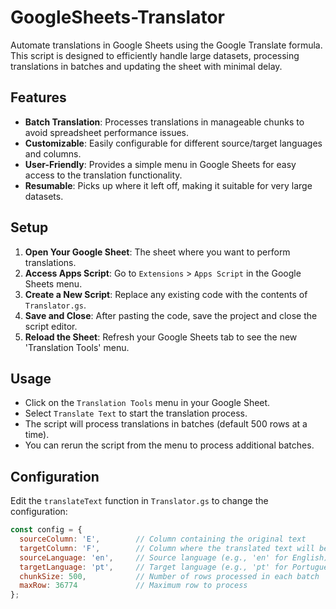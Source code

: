 # GoogleSheets-Translator

Automate translations in Google Sheets using the Google Translate formula. This script is designed to efficiently handle large datasets, processing translations in batches and updating the sheet with minimal delay.

## Features

- **Batch Translation**: Processes translations in manageable chunks to avoid spreadsheet performance issues.
- **Customizable**: Easily configurable for different source/target languages and columns.
- **User-Friendly**: Provides a simple menu in Google Sheets for easy access to the translation functionality.
- **Resumable**: Picks up where it left off, making it suitable for very large datasets.

## Setup

1. **Open Your Google Sheet**: The sheet where you want to perform translations.
2. **Access Apps Script**: Go to `Extensions` > `Apps Script` in the Google Sheets menu.
3. **Create a New Script**: Replace any existing code with the contents of `Translator.gs`.
4. **Save and Close**: After pasting the code, save the project and close the script editor.
5. **Reload the Sheet**: Refresh your Google Sheets tab to see the new 'Translation Tools' menu.

## Usage

- Click on the `Translation Tools` menu in your Google Sheet.
- Select `Translate Text` to start the translation process.
- The script will process translations in batches (default 500 rows at a time).
- You can rerun the script from the menu to process additional batches.

## Configuration

Edit the `translateText` function in `Translator.gs` to change the configuration:

```javascript
const config = {
  sourceColumn: 'E',        // Column containing the original text
  targetColumn: 'F',        // Column where the translated text will be placed
  sourceLanguage: 'en',     // Source language (e.g., 'en' for English)
  targetLanguage: 'pt',     // Target language (e.g., 'pt' for Portuguese)
  chunkSize: 500,           // Number of rows processed in each batch
  maxRow: 36774             // Maximum row to process
};
```
